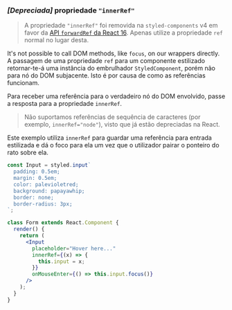 ### _[Depreciada]_ propriedade `"innerRef"`

> A propriedade `"innerRef"` foi removida na `styled-components` v4 em favor da [API `forwardRef` da React 16](https://reactjs.org/docs/forwarding-refs.html). Apenas utilize a propriedade `ref` normal no lugar desta.

It's not possible to call DOM methods, like `focus`, on our wrappers directly.
A passagem de uma propriedade `ref` para um componente estilizado retornar-te-á uma instância do embrulhador `StyledComponent`, porém não para nó do DOM subjacente. Isto é por causa de como as referências funcionam.

Para receber uma referência para o verdadeiro nó do DOM envolvido, passe a resposta para a propriedade `innerRef`.

> Não suportamos referências de sequência de caracteres (por exemplo, `innerRef="node"`), visto que já estão depreciadas na React.

Este exemplo utiliza `innerRef` para guardar uma referência para entrada estilizada e dá o foco para ela um vez que o utilizador pairar o ponteiro do rato sobre ela.

```jsx
const Input = styled.input`
  padding: 0.5em;
  margin: 0.5em;
  color: palevioletred;
  background: papayawhip;
  border: none;
  border-radius: 3px;
`;

class Form extends React.Component {
  render() {
    return (
      <Input
        placeholder="Hover here..."
        innerRef={(x) => {
          this.input = x;
        }}
        onMouseEnter={() => this.input.focus()}
      />
    );
  }
}
```
